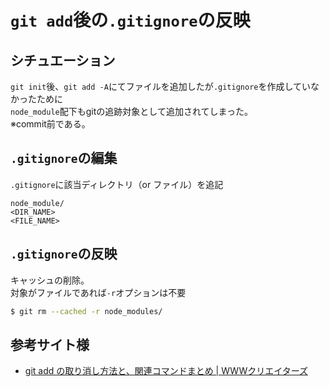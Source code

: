 # `git add`後の`.gitignore`の反映

## シチュエーション

`git init`後、`git add -A`にてファイルを追加したが`.gitignore`を作成していなかったために  
`node_module`配下もgitの追跡対象として追加されてしまった。  
※commit前である。

## `.gitignore`の編集

`.gitignore`に該当ディレクトリ（or ファイル）を追記

```.gitignore
node_module/
<DIR_NAME>
<FILE_NAME>
```

## `.gitignore`の反映

キャッシュの削除。  
対象がファイルであれば`-r`オプションは不要

```sh
$ git rm --cached -r node_modules/
```

## 参考サイト様

* [git add の取り消し方法と、関連コマンドまとめ \| WWWクリエイターズ](http://www-creators.com/archives/1282)